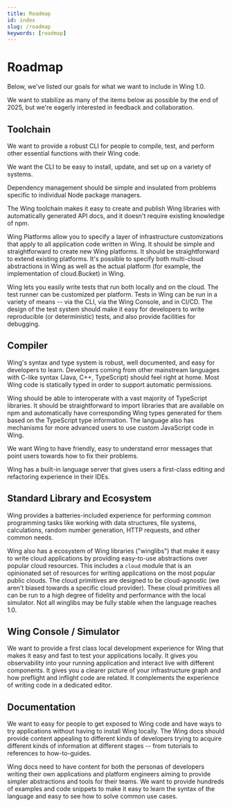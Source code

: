 ```yaml
---
title: Roadmap
id: index
slug: /roadmap
keywords: [roadmap]
---
```


# Roadmap

Below, we've listed our goals for what we want to include in Wing 1.0.

We want to stabilize as many of the items below as possible by the end of 2025, but we're eagerly interested in feedback and collaboration.

## Toolchain

We want to provide a robust CLI for people to compile, test, and perform other essential functions with their Wing code.

We want the CLI to be easy to install, update, and set up on a variety of systems.

Dependency management should be simple and insulated from problems specific to individual Node package managers.

The Wing toolchain makes it easy to create and publish Wing libraries with automatically generated API docs, and it doesn't require existing knowledge of npm.

Wing Platforms allow you to specify a layer of infrastructure customizations that apply to all application code written in Wing.
It should be simple and straightforward to create new Wing platforms. It should be straightforward to extend existing platforms.
It's possible to specify both multi-cloud abstractions in Wing as well as the actual platform (for example, the implementation of cloud.Bucket) in Wing.

Wing lets you easily write tests that run both locally and on the cloud.
The test runner can be customized per platform.
Tests in Wing can be run in a variety of means -- via the CLI, via the Wing Console, and in CI/CD.
The design of the test system should make it easy for developers to write reproducible (or deterministic) tests, and also provide facilities for debugging.

## Compiler

Wing's syntax and type system is robust, well documented, and easy for developers to learn.
Developers coming from other mainstream languages with C-like syntax (Java, C++, TypeScript) should feel right at home.
Most Wing code is statically typed in order to support automatic permissions.

Wing should be able to interoperate with a vast majority of TypeScript libraries.
It should be straightforward to import libraries that are available on npm and automatically have corresponding Wing types generated for them based on the TypeScript type information.
The language also has mechanisms for more advanced users to use custom JavaScript code in Wing.

We want Wing to have friendly, easy to understand error messages that point users towards how to fix their problems.

Wing has a built-in language server that gives users a first-class editing and refactoring experience in their IDEs.

## Standard Library and Ecosystem

Wing provides a batteries-included experience for performing common programming tasks like working with data structures, file systems, calculations, random number generation, HTTP requests, and other common needs.

Wing also has a ecosystem of Wing libraries ("winglibs") that make it easy to write cloud applications by providing easy-to-use abstractions over popular cloud resources.
This includes a `cloud` module that is an opinionated set of resources for writing applications on the most popular public clouds.
The cloud primitives are designed to be cloud-agnostic (we aren't biased towards a specific cloud provider).
These cloud primitives all can be run to a high degree of fidelity and performance with the local simulator.
Not all winglibs may be fully stable when the language reaches 1.0.

## Wing Console / Simulator

We want to provide a first class local development experience for Wing that makes it easy and fast to test your applications locally.
It gives you observability into your running application and interact live with different components.
It gives you a clearer picture of your infrastructure graph and how preflight and inflight code are related.
It complements the experience of writing code in a dedicated editor.

## Documentation

We want to easy for people to get exposed to Wing code and have ways to try applications without having to install Wing locally.
The Wing docs should provide content appealing to different kinds of developers trying to acquire different kinds of information at different stages -- from tutorials to references to how-to-guides.

Wing docs need to have content for both the personas of developers writing their own applications and platform engineers aiming to provide simpler abstractions and tools for their teams.
We want to provide hundreds of examples and code snippets to make it easy to learn the syntax of the language and easy to see how to solve common use cases.

